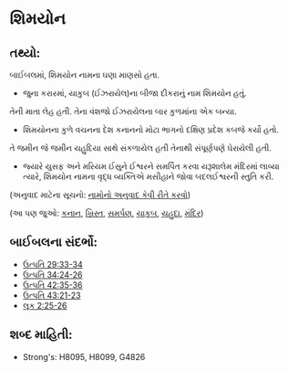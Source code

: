 # શિમયોન 

## તથ્યો: 

બાઈબલમાં, શિમયોન નામના ઘણા માણસો હતા.

* જુના કરારમાં, યાકુબ (ઈઝરાયેલ)ના બીજા દીકરાનું નામ શિમયોન હતું.

તેની માતા લેહ હતી.
તેના વંશજો ઈઝરાયેલના બાર કુળમાંના એક બન્યા.

* શિમયોનના કુળે વચનના દેશ કનાનનો મોટા ભાગનો દક્ષિણ પ્રદેશ કબજે કર્યો હતો.

તે જમીન જે જમીન યહુદિયા સાથે સંકળાયેલ હતી તેનાથી સંપૂર્ણપણે ઘેરાયેલી હતી.

* જ્યારે યુસફ અને મરિયમ ઈસુને ઈશ્વરને સમર્પિત કરવા યરૂશાલેમ મંદિરમાં લાવ્યા ત્યારે, શિમયોન નામના વૃદ્ધ વ્યક્તિએ મસીહાને જોવા બદલઈશ્વરની સ્તુતિ કરી.

(અનુવાદ માટેના સૂચનો: [નામોનો અનુવાદ કેવી રીતે કરવો](rc://gu/ta/man/translate/translate-names))

(આ પણ જુઓ: [કનાન](../names/canaan.md), [ખ્રિસ્ત](../kt/christ.md), [સમર્પણ](../other/dedicate.md), [યાકુબ](../names/jacob.md), [યહુદા](../names/judah.md), [મંદિર](../kt/temple.md))

## બાઈબલના સંદર્ભો: 

* [ઉત્પતિ 29:33-34](rc://gu/tn/help/gen/29/33)
* [ઉત્પતિ 34:24-26](rc://gu/tn/help/gen/34/24)
* [ઉત્પતિ 42:35-36](rc://gu/tn/help/gen/42/35)
* [ઉત્પતિ 43:21-23](rc://gu/tn/help/gen/43/21)
* [લૂક 2:25-26](rc://gu/tn/help/luk/02/25)

## શબ્દ માહિતી: 

* Strong's: H8095, H8099, G4826

